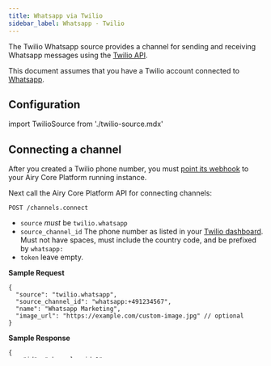 ```yaml
---
title: Whatsapp via Twilio
sidebar_label: Whatsapp - Twilio
---
```


The Twilio Whatsapp source provides a channel for sending and receiving Whatsapp messages
using the [Twilio API](https://www.twilio.com/).

This document assumes that you have a Twilio account connected to [Whatsapp](https://www.twilio.com/whatsapp).

## Configuration
 
import TwilioSource from './twilio-source.mdx'

<TwilioSource />

## Connecting a channel

After you created a Twilio phone number, you must [point its webhook](https://www.twilio.com/docs/sms/tutorials/how-to-receive-and-reply-java#configure-your-webhook-url) to your Airy Core Platform running instance.

Next call the Airy Core Platform API for connecting channels:

```
POST /channels.connect
```

- `source` *must* be `twilio.whatsapp`
- `source_channel_id`   The phone number as listed in your [Twilio dashboard](https://www.twilio.com/console/phone-numbers/). 
                        Must not have spaces, must include the country code, and be prefixed by `whatsapp:` 
- `token` leave empty.

**Sample Request**

```json5
{
  "source": "twilio.whatsapp",
  "source_channel_id": "whatsapp:+491234567",
  "name": "Whatsapp Marketing",
  "image_url": "https://example.com/custom-image.jpg" // optional
}
```

**Sample Response**

```json5
{
    "id": "channel-uuid-1",
    "name": "Whatsapp Marketing",
    "image_url": "https://example.com/custom-image.jpg",
    "source": "twilio.whatsapp",
    "source_channel_id": "whatsapp:+491234567"
}
```
